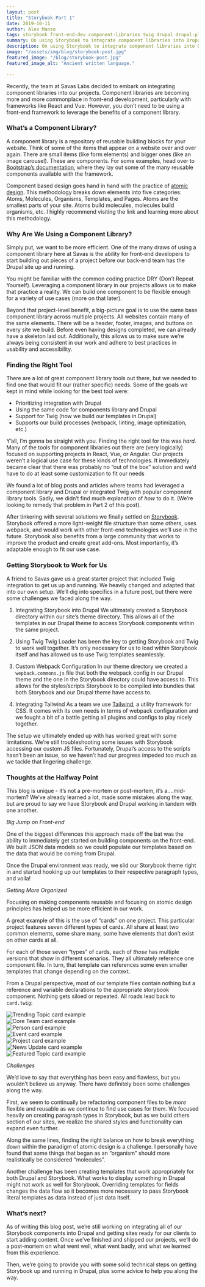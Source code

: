 ```yaml
---
layout: post
title: "Storybook Part 1"
date: 2019-10-11
author: Alex Manzo
tags: storybook front-end-dev component-libraries twig drupal drupal-planet
summary: On using Storybook to integrate component libraries into Drupal 8 projects.
description: On using Storybook to integrate component libraries into Drupal 8 projects.
image: "/assets/img/blog/storybook-post.jpg"
featured_image: "/blog/storybook-post.jpg"
featured_image_alt: "Ancient written language."

---
```


Recently, the team at Savas Labs decided to embark on integrating component libraries into our projects. Component libraries are becoming more and more commonplace in front-end development, particularly with frameworks like React and Vue. However, you don’t need to be using a front-end framework to leverage the benefits of a component library.

### What’s a Component Library?

A component library is a repository of reusable building blocks for your website. Think of some of the items that appear on a website over and over again. There are small items (like form elements) and bigger ones (like an image carousel). These are components. For some examples, head over to [Bootstrap’s documentation](https://getbootstrap.com/docs/3.4/components/), where they lay out some of the many reusable components available with the framework.

Component based design goes hand in hand with the practice of [atomic design](http://bradfrost.com/blog/post/atomic-web-design/). This methodology breaks down elements into five categories: Atoms, Molecules, Organisms, Templates, and Pages. Atoms are the smallest parts of your site. Atoms build molecules, molecules build organisms, etc. I highly recommend visiting the link and learning more about this methodology.

### Why Are We Using a Component Library?

Simply put, we want to be more efficient. One of the many draws of using a component library here at Savas is the ability for front-end developers to start building out pieces of a project before our back-end team has the Drupal site up and running.

You might be familiar with the common coding practice DRY (Don’t Repeat Yourself). Leveraging a component library in our projects allows us to make that practice a reality. We can build one component to be flexible enough for a variety of use cases (more on that later).

Beyond that project-level benefit, a big-picture goal is to use the same base component library across multiple projects. All websites contain many of the same elements. There will be a header, footer, images, and buttons on every site we build. Before even having designs completed, we can already have a skeleton laid out. Additionally, this allows us to make sure we’re always being consistent in our work and adhere to best practices in usability and accessibility.

### Finding the Right Tool

There are a lot of great component library tools out there, but we needed to find one that would fit our (rather specific) needs. Some of the goals we kept in mind while looking for the best tool were:

- Prioritizing integration with Drupal
- Using the same code for components library and Drupal
- Support for Twig (how we build our templates in Drupal)
- Supports our build processes (webpack, linting, image optimization, etc.)

Y’all, I’m gonna be straight with you. Finding the right tool for this was _hard_. Many of the tools for component libraries out there are (very logically) focused on supporting projects in React, Vue, or Angular. Our projects weren’t a logical use case for these kinds of technologies. It immediately became clear that there was probably no “out of the box” solution and we’d have to do at least some customization to fit our needs

We found a lot of blog posts and articles where teams had leveraged a component library and Drupal or integrated Twig with popular component library tools.  Sadly, we didn’t find much explanation of _how_ to do it. (We’re looking to remedy that problem in Part 2 of this post).

After tinkering with several solutions we finally settled on [Storybook](https://storybook.js.org/). Storybook offered a more light-weight file structure than some others, uses webpack, and would work with other front-end technologies we’ll use in the future. Storybook also benefits from a large community that works to improve the product and create great add-ons. Most importantly, it’s adaptable enough to fit our use case.

### Getting Storybook to Work for Us

A friend to Savas gave us a great starter project that included Twig integration to get us up and running. We heavily changed and adapted that into our own setup. We’ll dig into specifics in a future post, but there were some challenges we faced along the way.

1. Integrating Storybook into Drupal
  We ultimately created a Storybook directory within our site’s theme directory. This allows all of the templates in our Drupal theme to access Storybook components within the same project.

2. Using Twig
  Twig Loader has been the key to getting Storybook and Twig to work well together. It’s only necessary for us to load within Storybook itself and has allowed us to use Twig templates seamlessly.

3. Custom Webpack Configuration
  In our theme directory we created a `wepback.commons.js` file that both the webpack config in our Drupal theme and the one in the Storybook directory could have access to. This allows for the styles/scripts Storybook to be compiled into bundles that both Storybook and our Drupal theme have access to.

4. Integrating Tailwind
  As a team we use [Tailwind](https://tailwindcss.com/), a utility framework for CSS. It comes with its own needs in terms of webpack configuration and we fought a bit of a battle getting all plugins and configs to play nicely together.

The setup we ultimately ended up with has worked great with some limitations. We’re still troubleshooting some issues with Storybook accessing our custom JS files. Fortunately, Drupal’s access to the scripts hasn’t been an issue, so we haven’t had our progress impeded too much as we tackle that lingering challenge.

### Thoughts at the Halfway Point

This blog is unique - it’s not a pre-mortem or post-mortem, it’s a….mid-mortem? We’ve already learned a lot, made some mistakes along the way, but are proud to say we have Storybook and Drupal working in tandem with one another.

_Big Jump on Front-end_

One of the biggest differences this approach made off the bat was the ability to immediately get started on building components on the front-end. We built JSON data models so we could populate our templates based on the data that would be coming from Drupal.

Once the Drupal environment was ready, we slid our Storybook theme right in and started hooking up our templates to their respective paragraph types, and voila!

_Getting More Organized_

Focusing on making components reusable and focusing on atomic design principles has helped us be more efficient in our work.

A great example of this is the use of “cards” on one project. This particular project features seven different types of cards. All share at least two common elements, some share many, some have elements that don’t exist on other cards at all.

For each of those seven “types” of cards, each of _those_ has multiple versions that show in different scenarios. They all ultimately reference one component file. In turn, that template can references some even smaller templates that change depending on the context.

From a Drupal perspective, most of our template files contain nothing but a reference and variable declarations to the appropriate storybook component. Nothing gets siloed or repeated.  All roads lead back to `card.twig`:

<div class="blog-image-large">
<img alt="Trending Topic card example" src="/assets/img/blog/storybook-card-1.png">
</div>
<div class="blog-image-large">
<img alt="Core Team card example" src="/assets/img/blog/storybook-card-2.png">
</div>
<div class="blog-image-large">
<img alt="Person card example" src="/assets/img/blog/storybook-card-3.png">
</div>
<div class="blog-image-large">
<img alt="Event card example" src="/assets/img/blog/storybook-card-4.png">
</div>
<div class="blog-image-full-width">
<img alt="Project card example" src="/assets/img/blog/storybook-card-5.png">
</div>
<div class="blog-image-full-width">
<img alt="News Update card example " src="/assets/img/blog/storybook-card-6.png">
</div>
<div class="blog-image-full-width">
<img alt="Featured Topic card example" src="/assets/img/blog/storybook-card-7.png">
</div>

_Challenges_

We’d love to say that everything has been easy and flawless, but you wouldn’t believe us anyway. There have definitely been some challenges along the way.

First, we seem to continually be refactoring component files to be _more_ flexible and reusable as we continue to find use cases for them. We focused heavily on creating paragraph types in Storybook, but as we build others section of our sites, we realize the shared styles and functionality can expand even further.

Along the same lines, finding the right balance on how to break everything down within the paradigm of atomic design is a challenge. I personally have found that some things that began as an “organism” should more realistically be considered “molecules”.

Another challenge has been creating templates that work appropriately for both Drupal and Storybook. What works to display something in Drupal might not work as well for Storybook. Overriding templates for fields changes the data flow so it becomes more necessary to pass Storybook literal templates as data instead of just data itself.

### What’s next?

As of writing this blog post, we’re still working on integrating all of our Storybook components into Drupal and getting sites ready for our clients to start adding content. Once we’ve finished and shipped our projects, we’ll do a post-mortem on what went well, what went badly, and what we learned from this experience.

Then, we’re going to provide you with some solid technical steps on getting Storybook up and running in Drupal, plus some advice to help you along the way.
